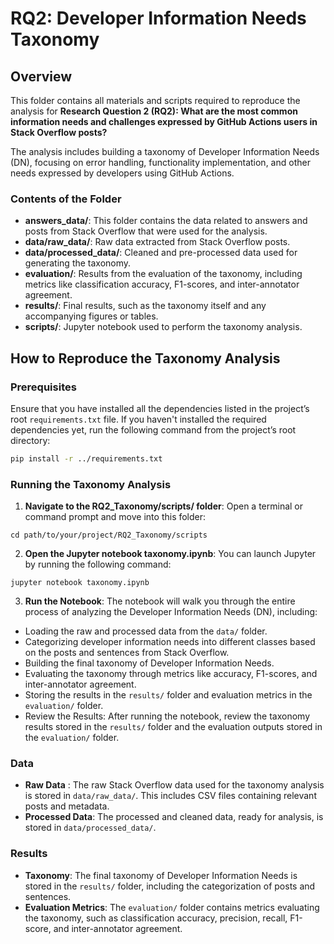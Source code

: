# RQ2: Developer Information Needs Taxonomy

## Overview

This folder contains all materials and scripts required to reproduce the analysis for **Research Question 2 (RQ2): What are the most common information needs and challenges expressed by GitHub Actions users in Stack Overflow posts?**

The analysis includes building a taxonomy of Developer Information Needs (DN), focusing on error handling, functionality implementation, and other needs expressed by developers using GitHub Actions.

### Contents of the Folder

- **answers_data/**: This folder contains the data related to answers and posts from Stack Overflow that were used for the analysis.
- **data/raw_data/**: Raw data extracted from Stack Overflow posts.
- **data/processed_data/**: Cleaned and pre-processed data used for generating the taxonomy.
- **evaluation/**: Results from the evaluation of the taxonomy, including metrics like classification accuracy, F1-scores, and inter-annotator agreement.
- **results/**: Final results, such as the taxonomy itself and any accompanying figures or tables.
- **scripts/**: Jupyter notebook used to perform the taxonomy analysis.

## How to Reproduce the Taxonomy Analysis

### Prerequisites

Ensure that you have installed all the dependencies listed in the project’s root `requirements.txt` file. If you haven't installed the required dependencies yet, run the following command from the project’s root directory:

```bash
pip install -r ../requirements.txt
```

### Running the Taxonomy Analysis
1. **Navigate to the RQ2_Taxonomy/scripts/ folder**: Open a terminal or command prompt and move into this folder:

```
cd path/to/your/project/RQ2_Taxonomy/scripts
```

2. **Open the Jupyter notebook taxonomy.ipynb**: You can launch Jupyter by running the following command:

```
jupyter notebook taxonomy.ipynb
```

3. **Run the Notebook**: The notebook will walk you through the entire process of analyzing the Developer Information Needs (DN), including:

- Loading the raw and processed data from the `data/` folder.
- Categorizing developer information needs into different classes based on the posts and sentences from Stack Overflow.
- Building the final taxonomy of Developer Information Needs.
- Evaluating the taxonomy through metrics like accuracy, F1-scores, and inter-annotator agreement.
- Storing the results in the `results/` folder and evaluation metrics in the `evaluation/` folder.
- Review the Results: After running the notebook, review the taxonomy results stored in the `results/` folder and the evaluation outputs stored in the `evaluation/` folder.

### Data
- **Raw Data** : The raw Stack Overflow data used for the taxonomy analysis is stored in `data/raw_data/`. This includes CSV files containing relevant posts and metadata.
- **Processed Data**: The processed and cleaned data, ready for analysis, is stored in `data/processed_data/`.

### Results
- **Taxonomy**: The final taxonomy of Developer Information Needs is stored in the `results/` folder, including the categorization of posts and sentences.
- **Evaluation Metrics**: The `evaluation/` folder contains metrics evaluating the taxonomy, such as classification accuracy, precision, recall, F1-score, and inter-annotator agreement.